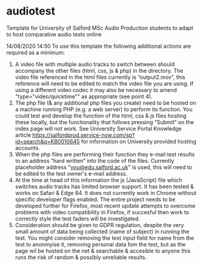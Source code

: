 # audiotest
Template for University of Salford MSc Audio Production students to adapt to host comparative audio tests online

14/08/2020 14:50
To use this template the following additional actions are required as a minimum:
1. A video file with multiple audio tracks to switch between should accompany the other files (html, css, js & php) in the directory. The video file referenced in the html files currently is “output2.mov”, this reference will need to be edited to match the video file you are using. If using a different video codec it may also be necessary to amend "type="video/quicktime"" as appropriate (see point 4).
2. The php file (& any additional php files you create) need to be hosted on a machine running PHP (e.g. a web server) to perform its function. You could test and develop the function of the html, css & js files hosting these locally, but the functionality that follows pressing “Submit” on the index page will not work. See University Service Portal Knowledge article https://salfordprod.service-now.com/sp?id=search&q=KB0010645 for information on University provided hosting accounts.
3. When the php files are performing their function they e-mail test results to an address “hard written” into the code of the files. Currently placeholder address "you@edu.salford.ac.uk" is used, this will need to be edited to the test owner's e-mail address.
4. At the time at head of this information the js (JavaScript) file which switches audio tracks has limited browser support. It has been tested & works on Safari & Edge 84. It does not currently work in Chrome without specific developer flags enabled. The entire project needs to be developed further for Firefox, most recent update attempts to overcome problems with video compatibility in Firefox, if succesful then work to correctly style the test faders will be investigated.
5. Consideration should be given to GDPR regulation, despite the very small amount of data being collected (name of subject) in running the test. You might consider removing the text input field for name from the test to anonmyise it, removing personal data fom the test, but as the page wil be hosted on the net & searchable & accesible to anyone this runs the risk of random & possibly unreliable results.
